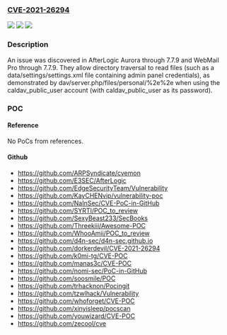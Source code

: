 ### [CVE-2021-26294](https://cve.mitre.org/cgi-bin/cvename.cgi?name=CVE-2021-26294)
![](https://img.shields.io/static/v1?label=Product&message=n%2Fa&color=blue)
![](https://img.shields.io/static/v1?label=Version&message=n%2Fa&color=blue)
![](https://img.shields.io/static/v1?label=Vulnerability&message=n%2Fa&color=brighgreen)

### Description

An issue was discovered in AfterLogic Aurora through 7.7.9 and WebMail Pro through 7.7.9. They allow directory traversal to read files (such as a data/settings/settings.xml file containing admin panel credentials), as demonstrated by dav/server.php/files/personal/%2e%2e when using the caldav_public_user account (with caldav_public_user as its password).

### POC

#### Reference
No PoCs from references.

#### Github
- https://github.com/ARPSyndicate/cvemon
- https://github.com/E3SEC/AfterLogic
- https://github.com/EdgeSecurityTeam/Vulnerability
- https://github.com/KayCHENvip/vulnerability-poc
- https://github.com/NaInSec/CVE-PoC-in-GitHub
- https://github.com/SYRTI/POC_to_review
- https://github.com/SexyBeast233/SecBooks
- https://github.com/Threekiii/Awesome-POC
- https://github.com/WhooAmii/POC_to_review
- https://github.com/d4n-sec/d4n-sec.github.io
- https://github.com/dorkerdevil/CVE-2021-26294
- https://github.com/k0mi-tg/CVE-POC
- https://github.com/manas3c/CVE-POC
- https://github.com/nomi-sec/PoC-in-GitHub
- https://github.com/soosmile/POC
- https://github.com/trhacknon/Pocingit
- https://github.com/tzwlhack/Vulnerability
- https://github.com/whoforget/CVE-POC
- https://github.com/xinyisleep/pocscan
- https://github.com/youwizard/CVE-POC
- https://github.com/zecool/cve


